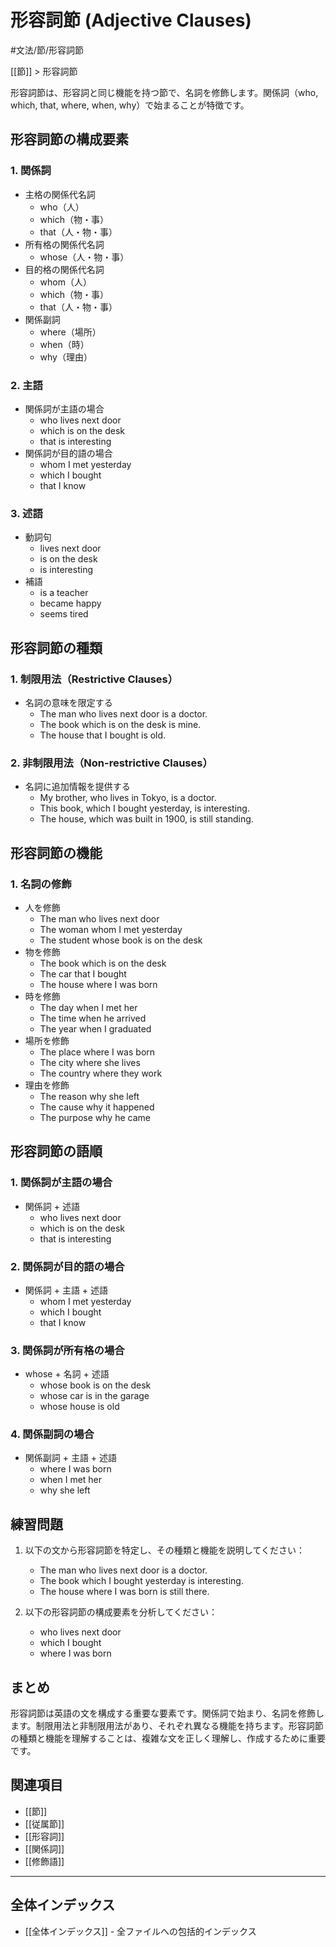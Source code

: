# 形容詞節 (Adjective Clauses)

#文法/節/形容詞節

[[節]] > 形容詞節

形容詞節は、形容詞と同じ機能を持つ節で、名詞を修飾します。関係詞（who, which, that, where, when, why）で始まることが特徴です。

## 形容詞節の構成要素

### 1. 関係詞
- 主格の関係代名詞
  - who（人）
  - which（物・事）
  - that（人・物・事）
- 所有格の関係代名詞
  - whose（人・物・事）
- 目的格の関係代名詞
  - whom（人）
  - which（物・事）
  - that（人・物・事）
- 関係副詞
  - where（場所）
  - when（時）
  - why（理由）

### 2. 主語
- 関係詞が主語の場合
  - who lives next door
  - which is on the desk
  - that is interesting
- 関係詞が目的語の場合
  - whom I met yesterday
  - which I bought
  - that I know

### 3. 述語
- 動詞句
  - lives next door
  - is on the desk
  - is interesting
- 補語
  - is a teacher
  - became happy
  - seems tired

## 形容詞節の種類

### 1. 制限用法（Restrictive Clauses）
- 名詞の意味を限定する
  - The man who lives next door is a doctor.
  - The book which is on the desk is mine.
  - The house that I bought is old.

### 2. 非制限用法（Non-restrictive Clauses）
- 名詞に追加情報を提供する
  - My brother, who lives in Tokyo, is a doctor.
  - This book, which I bought yesterday, is interesting.
  - The house, which was built in 1900, is still standing.

## 形容詞節の機能

### 1. 名詞の修飾
- 人を修飾
  - The man who lives next door
  - The woman whom I met yesterday
  - The student whose book is on the desk
- 物を修飾
  - The book which is on the desk
  - The car that I bought
  - The house where I was born
- 時を修飾
  - The day when I met her
  - The time when he arrived
  - The year when I graduated
- 場所を修飾
  - The place where I was born
  - The city where she lives
  - The country where they work
- 理由を修飾
  - The reason why she left
  - The cause why it happened
  - The purpose why he came

## 形容詞節の語順

### 1. 関係詞が主語の場合
- 関係詞 + 述語
  - who lives next door
  - which is on the desk
  - that is interesting

### 2. 関係詞が目的語の場合
- 関係詞 + 主語 + 述語
  - whom I met yesterday
  - which I bought
  - that I know

### 3. 関係詞が所有格の場合
- whose + 名詞 + 述語
  - whose book is on the desk
  - whose car is in the garage
  - whose house is old

### 4. 関係副詞の場合
- 関係副詞 + 主語 + 述語
  - where I was born
  - when I met her
  - why she left

## 練習問題
1. 以下の文から形容詞節を特定し、その種類と機能を説明してください：
   - The man who lives next door is a doctor.
   - The book which I bought yesterday is interesting.
   - The house where I was born is still there.

2. 以下の形容詞節の構成要素を分析してください：
   - who lives next door
   - which I bought
   - where I was born

## まとめ
形容詞節は英語の文を構成する重要な要素です。関係詞で始まり、名詞を修飾します。制限用法と非制限用法があり、それぞれ異なる機能を持ちます。形容詞節の種類と機能を理解することは、複雑な文を正しく理解し、作成するために重要です。

## 関連項目
- [[節]]
- [[従属節]]
- [[形容詞]]
- [[関係詞]]
- [[修飾語]]

---

## 全体インデックス
- [[全体インデックス]] - 全ファイルへの包括的インデックス 